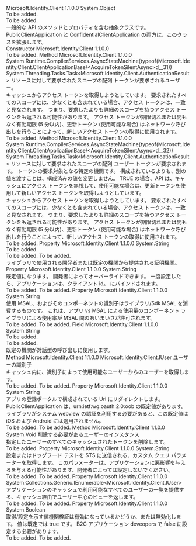 <Type Name="ClientApplicationBase" FullName="Microsoft.Identity.Client.ClientApplicationBase">
  <TypeSignature Language="C#" Value="public abstract class ClientApplicationBase" />
  <TypeSignature Language="ILAsm" Value=".class public auto ansi abstract beforefieldinit ClientApplicationBase extends System.Object" />
  <TypeSignature Language="DocId" Value="T:Microsoft.Identity.Client.ClientApplicationBase" />
  <TypeSignature Language="VB.NET" Value="Public MustInherit Class ClientApplicationBase" />
  <TypeSignature Language="F#" Value="type ClientApplicationBase = class" />
  <AssemblyInfo>
    <AssemblyName>Microsoft.Identity.Client</AssemblyName>
    <AssemblyVersion>1.1.0.0</AssemblyVersion>
  </AssemblyInfo>
  <Base>
    <BaseTypeName>System.Object</BaseTypeName>
  </Base>
  <Interfaces />
  <Docs>
    <summary>To be added.</summary>
    <remarks>To be added.</remarks>
    <Summary>
            一般的な API のメソッドとプロパティを含む抽象クラスです。 PublicClientApplication と ConfidentialClientApplication の両方は、このクラスを拡張します。
            </Summary>
  </Docs>
  <Members>
    <Member MemberName=".ctor">
      <MemberSignature Language="C#" Value="protected ClientApplicationBase (string clientId, string authority, string redirectUri, bool validateAuthority);" />
      <MemberSignature Language="ILAsm" Value=".method familyhidebysig specialname rtspecialname instance void .ctor(string clientId, string authority, string redirectUri, bool validateAuthority) cil managed" />
      <MemberSignature Language="DocId" Value="M:Microsoft.Identity.Client.ClientApplicationBase.#ctor(System.String,System.String,System.String,System.Boolean)" />
      <MemberSignature Language="VB.NET" Value="Protected Sub New (clientId As String, authority As String, redirectUri As String, validateAuthority As Boolean)" />
      <MemberSignature Language="F#" Value="new Microsoft.Identity.Client.ClientApplicationBase : string * string * string * bool -&gt; Microsoft.Identity.Client.ClientApplicationBase" Usage="new Microsoft.Identity.Client.ClientApplicationBase (clientId, authority, redirectUri, validateAuthority)" />
      <MemberType>Constructor</MemberType>
      <AssemblyInfo>
        <AssemblyName>Microsoft.Identity.Client</AssemblyName>
        <AssemblyVersion>1.1.0.0</AssemblyVersion>
      </AssemblyInfo>
      <Parameters>
        <Parameter Name="clientId" Type="System.String" />
        <Parameter Name="authority" Type="System.String" />
        <Parameter Name="redirectUri" Type="System.String" />
        <Parameter Name="validateAuthority" Type="System.Boolean" />
      </Parameters>
      <Docs>
        <param name="clientId"></param>
        <param name="authority"></param>
        <param name="redirectUri"></param>
        <param name="validateAuthority"></param>
        <summary />
        <remarks>To be added.</remarks>
      </Docs>
    </Member>
    <Member MemberName="AcquireTokenSilentAsync">
      <MemberSignature Language="C#" Value="public System.Threading.Tasks.Task&lt;Microsoft.Identity.Client.AuthenticationResult&gt; AcquireTokenSilentAsync (System.Collections.Generic.IEnumerable&lt;string&gt; scopes, Microsoft.Identity.Client.IUser user);" />
      <MemberSignature Language="ILAsm" Value=".method public hidebysig newslot virtual instance class System.Threading.Tasks.Task`1&lt;class Microsoft.Identity.Client.AuthenticationResult&gt; AcquireTokenSilentAsync(class System.Collections.Generic.IEnumerable`1&lt;string&gt; scopes, class Microsoft.Identity.Client.IUser user) cil managed" />
      <MemberSignature Language="DocId" Value="M:Microsoft.Identity.Client.ClientApplicationBase.AcquireTokenSilentAsync(System.Collections.Generic.IEnumerable{System.String},Microsoft.Identity.Client.IUser)" />
      <MemberSignature Language="VB.NET" Value="Public Function AcquireTokenSilentAsync (scopes As IEnumerable(Of String), user As IUser) As Task(Of AuthenticationResult)" />
      <MemberSignature Language="F#" Value="abstract member AcquireTokenSilentAsync : seq&lt;string&gt; * Microsoft.Identity.Client.IUser -&gt; System.Threading.Tasks.Task&lt;Microsoft.Identity.Client.AuthenticationResult&gt;&#xA;override this.AcquireTokenSilentAsync : seq&lt;string&gt; * Microsoft.Identity.Client.IUser -&gt; System.Threading.Tasks.Task&lt;Microsoft.Identity.Client.AuthenticationResult&gt;" Usage="clientApplicationBase.AcquireTokenSilentAsync (scopes, user)" />
      <MemberType>Method</MemberType>
      <AssemblyInfo>
        <AssemblyName>Microsoft.Identity.Client</AssemblyName>
        <AssemblyVersion>1.1.0.0</AssemblyVersion>
      </AssemblyInfo>
      <Attributes>
        <Attribute>
          <AttributeName>System.Runtime.CompilerServices.AsyncStateMachine(typeof(Microsoft.Identity.Client.ClientApplicationBase/&lt;AcquireTokenSilentAsync&gt;d__31))</AttributeName>
        </Attribute>
      </Attributes>
      <ReturnValue>
        <ReturnType>System.Threading.Tasks.Task&lt;Microsoft.Identity.Client.AuthenticationResult&gt;</ReturnType>
      </ReturnValue>
      <Parameters>
        <Parameter Name="scopes" Type="System.Collections.Generic.IEnumerable&lt;System.String&gt;" />
        <Parameter Name="user" Type="Microsoft.Identity.Client.IUser" />
      </Parameters>
      <Docs>
        <param name="scopes">リソースに対して要求されたスコープの配列</param>
        <param name="user">トークンが要求されるユーザー。 <see cref="T:Microsoft.Identity.Client.IUser" /></param>
        <summary>
            キャッシュからアクセス トークンを取得しようとしています。 要求されたすべてのスコープには、少なくとも含まれている場合、アクセス トークンは、一致と見なされます。
            つまり、要求したよりも詳細のスコープを持つアクセス トークンをも返される可能性があります。 アクセス トークンが期限切れまたは間もなく有効期限 (5 分以内)、更新トークン (使用可能な場合) はネットワーク呼び出しを行うことによって、新しいアクセス トークンの取得に使用されます。
            </summary>
        <returns />
        <remarks>To be added.</remarks>
      </Docs>
    </Member>
    <Member MemberName="AcquireTokenSilentAsync">
      <MemberSignature Language="C#" Value="public System.Threading.Tasks.Task&lt;Microsoft.Identity.Client.AuthenticationResult&gt; AcquireTokenSilentAsync (System.Collections.Generic.IEnumerable&lt;string&gt; scopes, Microsoft.Identity.Client.IUser user, string authority, bool forceRefresh);" />
      <MemberSignature Language="ILAsm" Value=".method public hidebysig newslot virtual instance class System.Threading.Tasks.Task`1&lt;class Microsoft.Identity.Client.AuthenticationResult&gt; AcquireTokenSilentAsync(class System.Collections.Generic.IEnumerable`1&lt;string&gt; scopes, class Microsoft.Identity.Client.IUser user, string authority, bool forceRefresh) cil managed" />
      <MemberSignature Language="DocId" Value="M:Microsoft.Identity.Client.ClientApplicationBase.AcquireTokenSilentAsync(System.Collections.Generic.IEnumerable{System.String},Microsoft.Identity.Client.IUser,System.String,System.Boolean)" />
      <MemberSignature Language="VB.NET" Value="Public Function AcquireTokenSilentAsync (scopes As IEnumerable(Of String), user As IUser, authority As String, forceRefresh As Boolean) As Task(Of AuthenticationResult)" />
      <MemberSignature Language="F#" Value="abstract member AcquireTokenSilentAsync : seq&lt;string&gt; * Microsoft.Identity.Client.IUser * string * bool -&gt; System.Threading.Tasks.Task&lt;Microsoft.Identity.Client.AuthenticationResult&gt;&#xA;override this.AcquireTokenSilentAsync : seq&lt;string&gt; * Microsoft.Identity.Client.IUser * string * bool -&gt; System.Threading.Tasks.Task&lt;Microsoft.Identity.Client.AuthenticationResult&gt;" Usage="clientApplicationBase.AcquireTokenSilentAsync (scopes, user, authority, forceRefresh)" />
      <MemberType>Method</MemberType>
      <AssemblyInfo>
        <AssemblyName>Microsoft.Identity.Client</AssemblyName>
        <AssemblyVersion>1.1.0.0</AssemblyVersion>
      </AssemblyInfo>
      <Attributes>
        <Attribute>
          <AttributeName>System.Runtime.CompilerServices.AsyncStateMachine(typeof(Microsoft.Identity.Client.ClientApplicationBase/&lt;AcquireTokenSilentAsync&gt;d__32))</AttributeName>
        </Attribute>
      </Attributes>
      <ReturnValue>
        <ReturnType>System.Threading.Tasks.Task&lt;Microsoft.Identity.Client.AuthenticationResult&gt;</ReturnType>
      </ReturnValue>
      <Parameters>
        <Parameter Name="scopes" Type="System.Collections.Generic.IEnumerable&lt;System.String&gt;" />
        <Parameter Name="user" Type="Microsoft.Identity.Client.IUser" />
        <Parameter Name="authority" Type="System.String" />
        <Parameter Name="forceRefresh" Type="System.Boolean" />
      </Parameters>
      <Docs>
        <param name="scopes">リソースに対して要求されたスコープの配列</param>
        <param name="user">ユーザー トークンが要求されます。<see cref="T:Microsoft.Identity.Client.User" /></param>
        <param name="authority">トークンの要求対象となる特定の機関です。 構成されているよりも、別の値を渡すことは、構成済みの値を変更しません。</param>
        <param name="forceRefresh">TRUE の場合、API は、キャッシュにアクセス トークンを無視して、使用可能な場合は、更新トークンを使用して新しいアクセス トークンを取得しようとしています。</param>
        <summary>
            キャッシュからアクセス トークンを取得しようとしています。 要求されたすべてのスコープには、少なくとも含まれている場合、アクセス トークンは、一致と見なされます。
            つまり、要求したよりも詳細のスコープを持つアクセス トークンをも返される可能性があります。 アクセス トークンが期限切れまたは間もなく有効期限 (5 分以内)、更新トークン (使用可能な場合) はネットワーク呼び出しを行うことによって、新しいアクセス トークンの取得に使用されます。
            </summary>
        <returns />
        <remarks>To be added.</remarks>
      </Docs>
    </Member>
    <Member MemberName="Authority">
      <MemberSignature Language="C#" Value="public string Authority { get; }" />
      <MemberSignature Language="ILAsm" Value=".property instance string Authority" />
      <MemberSignature Language="DocId" Value="P:Microsoft.Identity.Client.ClientApplicationBase.Authority" />
      <MemberSignature Language="VB.NET" Value="Public ReadOnly Property Authority As String" />
      <MemberSignature Language="F#" Value="member this.Authority : string" Usage="Microsoft.Identity.Client.ClientApplicationBase.Authority" />
      <MemberType>Property</MemberType>
      <AssemblyInfo>
        <AssemblyName>Microsoft.Identity.Client</AssemblyName>
        <AssemblyVersion>1.1.0.0</AssemblyVersion>
      </AssemblyInfo>
      <ReturnValue>
        <ReturnType>System.String</ReturnType>
      </ReturnValue>
      <Docs>
        <summary>To be added.</summary>
        <value>To be added.</value>
        <remarks>To be added.</remarks>
        <Summary>
            ライブラリで使用される開発者または既定の機関から提供される証明機関。
            </Summary>
      </Docs>
    </Member>
    <Member MemberName="ClientId">
      <MemberSignature Language="C#" Value="public string ClientId { get; }" />
      <MemberSignature Language="ILAsm" Value=".property instance string ClientId" />
      <MemberSignature Language="DocId" Value="P:Microsoft.Identity.Client.ClientApplicationBase.ClientId" />
      <MemberSignature Language="VB.NET" Value="Public ReadOnly Property ClientId As String" />
      <MemberSignature Language="F#" Value="member this.ClientId : string" Usage="Microsoft.Identity.Client.ClientApplicationBase.ClientId" />
      <MemberType>Property</MemberType>
      <AssemblyInfo>
        <AssemblyName>Microsoft.Identity.Client</AssemblyName>
        <AssemblyVersion>1.1.0.0</AssemblyVersion>
      </AssemblyInfo>
      <ReturnValue>
        <ReturnType>System.String</ReturnType>
      </ReturnValue>
      <Docs>
        <summary>
            既定値になります。 開発者によってオーバーライドできます。 一度設定したら、アプリケーションは、クライアント id。 にバインドされます。
            </summary>
        <value>To be added.</value>
        <remarks>To be added.</remarks>
      </Docs>
    </Member>
    <Member MemberName="Component">
      <MemberSignature Language="C#" Value="public string Component { get; set; }" />
      <MemberSignature Language="ILAsm" Value=".property instance string Component" />
      <MemberSignature Language="DocId" Value="P:Microsoft.Identity.Client.ClientApplicationBase.Component" />
      <MemberSignature Language="VB.NET" Value="Public Property Component As String" />
      <MemberSignature Language="F#" Value="member this.Component : string with get, set" Usage="Microsoft.Identity.Client.ClientApplicationBase.Component" />
      <MemberType>Property</MemberType>
      <AssemblyInfo>
        <AssemblyName>Microsoft.Identity.Client</AssemblyName>
        <AssemblyVersion>1.1.0.0</AssemblyVersion>
      </AssemblyInfo>
      <ReturnValue>
        <ReturnType>System.String</ReturnType>
      </ReturnValue>
      <Docs>
        <summary>
            使用 MSAL、およびそのコンポーネントの識別子はライブラリ/Sdk MSAL を消費するものです。 これは、アプリ vs MSAL による使用量のコンポーネント ライブラリによる使用率が MSAL 間のあいまいさが許可されます。
            </summary>
        <value>To be added.</value>
        <remarks>To be added.</remarks>
      </Docs>
    </Member>
    <Member MemberName="DefaultAuthority">
      <MemberSignature Language="C#" Value="protected const string DefaultAuthority;" />
      <MemberSignature Language="ILAsm" Value=".field family static literal string DefaultAuthority" />
      <MemberSignature Language="DocId" Value="F:Microsoft.Identity.Client.ClientApplicationBase.DefaultAuthority" />
      <MemberSignature Language="VB.NET" Value="Protected Const DefaultAuthority As String " />
      <MemberSignature Language="F#" Value="val mutable DefaultAuthority : string" Usage="Microsoft.Identity.Client.ClientApplicationBase.DefaultAuthority" />
      <MemberType>Field</MemberType>
      <AssemblyInfo>
        <AssemblyName>Microsoft.Identity.Client</AssemblyName>
        <AssemblyVersion>1.1.0.0</AssemblyVersion>
      </AssemblyInfo>
      <ReturnValue>
        <ReturnType>System.String</ReturnType>
      </ReturnValue>
      <Docs>
        <summary>To be added.</summary>
        <remarks>To be added.</remarks>
        <Summary>
            既定の機関が対話型の呼び出しに使用します。
            </Summary>
      </Docs>
    </Member>
    <Member MemberName="GetUser">
      <MemberSignature Language="C#" Value="public Microsoft.Identity.Client.IUser GetUser (string identifier);" />
      <MemberSignature Language="ILAsm" Value=".method public hidebysig newslot virtual instance class Microsoft.Identity.Client.IUser GetUser(string identifier) cil managed" />
      <MemberSignature Language="DocId" Value="M:Microsoft.Identity.Client.ClientApplicationBase.GetUser(System.String)" />
      <MemberSignature Language="VB.NET" Value="Public Function GetUser (identifier As String) As IUser" />
      <MemberSignature Language="F#" Value="abstract member GetUser : string -&gt; Microsoft.Identity.Client.IUser&#xA;override this.GetUser : string -&gt; Microsoft.Identity.Client.IUser" Usage="clientApplicationBase.GetUser identifier" />
      <MemberType>Method</MemberType>
      <AssemblyInfo>
        <AssemblyName>Microsoft.Identity.Client</AssemblyName>
        <AssemblyVersion>1.1.0.0</AssemblyVersion>
      </AssemblyInfo>
      <ReturnValue>
        <ReturnType>Microsoft.Identity.Client.IUser</ReturnType>
      </ReturnValue>
      <Parameters>
        <Parameter Name="identifier" Type="System.String" />
      </Parameters>
      <Docs>
        <param name="identifier">ユーザーの識別子</param>
        <summary>
            キャッシュ内に、識別子によって使用可能なユーザーからのユーザーを取得します。
            </summary>
        <returns>To be added.</returns>
        <remarks>To be added.</remarks>
      </Docs>
    </Member>
    <Member MemberName="RedirectUri">
      <MemberSignature Language="C#" Value="public string RedirectUri { get; set; }" />
      <MemberSignature Language="ILAsm" Value=".property instance string RedirectUri" />
      <MemberSignature Language="DocId" Value="P:Microsoft.Identity.Client.ClientApplicationBase.RedirectUri" />
      <MemberSignature Language="VB.NET" Value="Public Property RedirectUri As String" />
      <MemberSignature Language="F#" Value="member this.RedirectUri : string with get, set" Usage="Microsoft.Identity.Client.ClientApplicationBase.RedirectUri" />
      <MemberType>Property</MemberType>
      <AssemblyInfo>
        <AssemblyName>Microsoft.Identity.Client</AssemblyName>
        <AssemblyVersion>1.1.0.0</AssemblyVersion>
      </AssemblyInfo>
      <ReturnValue>
        <ReturnType>System.String</ReturnType>
      </ReturnValue>
      <Docs>
        <summary>
            アプリの登録ポータルで構成されている Uri にリダイレクトします。 PublicClientApplication は、urn:ietf:wg:oauth:2.0:oob の既定値があります。ライブラリがシステム webview の認証を利用する必要があると、この既定値は iOS および Android には適用されません。
            </summary>
        <value>To be added.</value>
        <remarks>To be added.</remarks>
      </Docs>
    </Member>
    <Member MemberName="Remove">
      <MemberSignature Language="C#" Value="public void Remove (Microsoft.Identity.Client.IUser user);" />
      <MemberSignature Language="ILAsm" Value=".method public hidebysig newslot virtual instance void Remove(class Microsoft.Identity.Client.IUser user) cil managed" />
      <MemberSignature Language="DocId" Value="M:Microsoft.Identity.Client.ClientApplicationBase.Remove(Microsoft.Identity.Client.IUser)" />
      <MemberSignature Language="VB.NET" Value="Public Sub Remove (user As IUser)" />
      <MemberSignature Language="F#" Value="abstract member Remove : Microsoft.Identity.Client.IUser -&gt; unit&#xA;override this.Remove : Microsoft.Identity.Client.IUser -&gt; unit" Usage="clientApplicationBase.Remove user" />
      <MemberType>Method</MemberType>
      <AssemblyInfo>
        <AssemblyName>Microsoft.Identity.Client</AssemblyName>
        <AssemblyVersion>1.1.0.0</AssemblyVersion>
      </AssemblyInfo>
      <ReturnValue>
        <ReturnType>System.Void</ReturnType>
      </ReturnValue>
      <Parameters>
        <Parameter Name="user" Type="Microsoft.Identity.Client.IUser" />
      </Parameters>
      <Docs>
        <param name="user">削除する必要があるユーザーのインスタンス</param>
        <summary>
            指定したユーザーのすべてのキャッシュされたトークンを削除します。
            </summary>
        <remarks>To be added.</remarks>
      </Docs>
    </Member>
    <Member MemberName="SliceParameters">
      <MemberSignature Language="C#" Value="public string SliceParameters { get; set; }" />
      <MemberSignature Language="ILAsm" Value=".property instance string SliceParameters" />
      <MemberSignature Language="DocId" Value="P:Microsoft.Identity.Client.ClientApplicationBase.SliceParameters" />
      <MemberSignature Language="VB.NET" Value="Public Property SliceParameters As String" />
      <MemberSignature Language="F#" Value="member this.SliceParameters : string with get, set" Usage="Microsoft.Identity.Client.ClientApplicationBase.SliceParameters" />
      <MemberType>Property</MemberType>
      <AssemblyInfo>
        <AssemblyName>Microsoft.Identity.Client</AssemblyName>
        <AssemblyVersion>1.1.0.0</AssemblyVersion>
      </AssemblyInfo>
      <ReturnValue>
        <ReturnType>System.String</ReturnType>
      </ReturnValue>
      <Docs>
        <summary>
            設定またはドッグフード テストを STS に送信される、カスタム クエリ パラメーターを取得します。 このパラメーターは、アプリケーションに悪影響を与えるを与える可能性があります、開発者によっては設定しないでください。
            </summary>
        <value>To be added.</value>
        <remarks>To be added.</remarks>
      </Docs>
    </Member>
    <Member MemberName="Users">
      <MemberSignature Language="C#" Value="public System.Collections.Generic.IEnumerable&lt;Microsoft.Identity.Client.IUser&gt; Users { get; }" />
      <MemberSignature Language="ILAsm" Value=".property instance class System.Collections.Generic.IEnumerable`1&lt;class Microsoft.Identity.Client.IUser&gt; Users" />
      <MemberSignature Language="DocId" Value="P:Microsoft.Identity.Client.ClientApplicationBase.Users" />
      <MemberSignature Language="VB.NET" Value="Public ReadOnly Property Users As IEnumerable(Of IUser)" />
      <MemberSignature Language="F#" Value="member this.Users : seq&lt;Microsoft.Identity.Client.IUser&gt;" Usage="Microsoft.Identity.Client.ClientApplicationBase.Users" />
      <MemberType>Property</MemberType>
      <AssemblyInfo>
        <AssemblyName>Microsoft.Identity.Client</AssemblyName>
        <AssemblyVersion>1.1.0.0</AssemblyVersion>
      </AssemblyInfo>
      <ReturnValue>
        <ReturnType>System.Collections.Generic.IEnumerable&lt;Microsoft.Identity.Client.IUser&gt;</ReturnType>
      </ReturnValue>
      <Docs>
        <summary>
            アプリケーションのキャッシュで利用可能なすべてのユーザーの一覧を提供する、キャッシュ経由でユーザー中心のビューを返します。
            </summary>
        <value>To be added.</value>
        <remarks>To be added.</remarks>
      </Docs>
    </Member>
    <Member MemberName="ValidateAuthority">
      <MemberSignature Language="C#" Value="public bool ValidateAuthority { get; set; }" />
      <MemberSignature Language="ILAsm" Value=".property instance bool ValidateAuthority" />
      <MemberSignature Language="DocId" Value="P:Microsoft.Identity.Client.ClientApplicationBase.ValidateAuthority" />
      <MemberSignature Language="VB.NET" Value="Public Property ValidateAuthority As Boolean" />
      <MemberSignature Language="F#" Value="member this.ValidateAuthority : bool with get, set" Usage="Microsoft.Identity.Client.ClientApplicationBase.ValidateAuthority" />
      <MemberType>Property</MemberType>
      <AssemblyInfo>
        <AssemblyName>Microsoft.Identity.Client</AssemblyName>
        <AssemblyVersion>1.1.0.0</AssemblyVersion>
      </AssemblyInfo>
      <ReturnValue>
        <ReturnType>System.Boolean</ReturnType>
      </ReturnValue>
      <Docs>
        <summary>
            取得/設定を示す値機関検証は有効になっているかどうか、または無効化します。 値は既定では true です。 B2C アプリケーション deveopers で false に設定する必要があります。
            </summary>
        <value>To be added.</value>
        <remarks>To be added.</remarks>
      </Docs>
    </Member>
  </Members>
</Type>